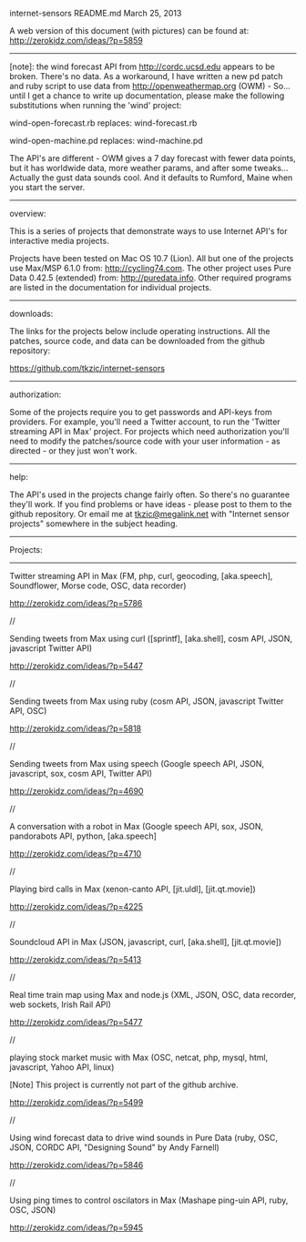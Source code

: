 internet-sensors
README.md
March 25, 2013

A web version of this document (with pictures) can be found at: http://zerokidz.com/ideas/?p=5859

---

[note]: the wind forecast API from http://cordc.ucsd.edu appears to be broken. There's no data. As a 
workaround, I have written a new pd patch and ruby script to use data from http://openweathermap.org (OWM) -
So... until I get a chance to write up documentation, please make the following substitutions when
running the 'wind' project:

wind-open-forecast.rb replaces: wind-forecast.rb

wind-open-machine.pd replaces: wind-machine.pd

The API's are different - OWM gives a 7 day forecast with fewer data points, but it has worldwide data,
more weather params, and after some tweaks... Actually the gust data sounds cool. And it defaults to 
Rumford, Maine when you start the server. 


---
overview:

This is a series of projects that demonstrate ways to use Internet API's for interactive media projects.

Projects have been tested on Mac OS 10.7 (Lion). All but one of the projects use Max/MSP 6.1.0 from: http://cycling74.com. The other project uses Pure Data 0.42.5 (extended) from: http://puredata.info. Other required programs are listed in the documentation for individual projects.

---
downloads:

The links for the projects below include operating instructions. All the patches, source code, and data can be downloaded from the github repository:

 https://github.com/tkzic/internet-sensors

---
authorization:

Some of the projects require you to get passwords and API-keys from providers. For example, you'll need a Twitter account, to run the 'Twitter streaming API in Max' project. For projects which need authorization you'll need to modify the patches/source code with your user information - as directed - or they just won't work.

---
help:

The API's used in the projects change fairly often. So there's no guarantee they'll work. If you find problems or have ideas - please post to them to the github repository. Or email me at tkzic@megalink.net with "Internet sensor projects" somewhere in the subject heading.

---
Projects:

---

Twitter streaming API in Max (FM, php, curl, geocoding, [aka.speech], Soundflower, Morse code, OSC, data recorder)

http://zerokidz.com/ideas/?p=5786

//

Sending tweets from Max using curl ([sprintf], [aka.shell], cosm API, JSON, javascript Twitter API)

http://zerokidz.com/ideas/?p=5447

//
 
Sending tweets from Max using ruby (cosm API, JSON, javascript Twitter API, OSC)

http://zerokidz.com/ideas/?p=5818

//

Sending tweets from Max using speech (Google speech API, JSON, javascript, sox, cosm API, Twitter API)

http://zerokidz.com/ideas/?p=4690

//

A conversation with a robot in Max (Google speech API, sox, JSON,  pandorabots API, python, [aka.speech]

http://zerokidz.com/ideas/?p=4710

//

Playing bird calls in Max (xenon-canto API, [jit.uldl], [jit.qt.movie])

http://zerokidz.com/ideas/?p=4225

//

Soundcloud API in Max (JSON, javascript, curl, [aka.shell], [jit.qt.movie])

http://zerokidz.com/ideas/?p=5413

//

Real time train map using Max and node.js (XML, JSON, OSC, data recorder, web sockets, Irish Rail API)

http://zerokidz.com/ideas/?p=5477

//

playing stock market music with Max (OSC, netcat,  php, mysql, html, javascript, Yahoo API, linux)

[Note] This project is currently not part of the github archive.

http://zerokidz.com/ideas/?p=5499

//

Using wind forecast data to drive wind sounds in Pure Data (ruby, OSC, JSON, CORDC API, "Designing Sound" by Andy Farnell)

http://zerokidz.com/ideas/?p=5846

//

Using ping times to control oscilators in Max (Mashape ping-uin API, ruby, OSC, JSON)

http://zerokidz.com/ideas/?p=5945



